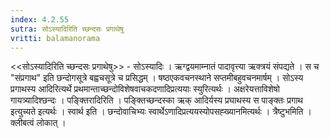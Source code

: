 ```yaml
---
index: 4.2.55
sutra: सोऽस्यादिरिति च्छन्दसः प्रगाथेषु
vritti: balamanorama
---
```


<<सोऽस्यादिरिति च्छन्दसः प्रगाथेषु>> - सोऽस्यादिः । ऋग्द्वयमाम्नातं पादावृत्त्या ऋक्त्रयं संपद्यते । स च "संप्रगाथ" इति छन्दोगसूत्रे बह्वचसूत्रे च प्रसिद्धम् । षष्ठएकवचनस्थाने सप्तमीबहुवचनमार्षम् । सोऽस्य प्रगाथस्य आदिरित्यर्थे प्रथमान्ताच्छन्दोविशेषवाचकदणादिप्रत्ययाः स्युरित्यर्थः । अक्षरेयत्ताविशेषो गायत्र्यादिश्छन्दः । पङ्क्तिरादिरिति । पङ्क्तिच्छन्दस्का ऋक् आदिर्यस्य प्रघाथस्य स पाङ्क्तः प्रगाथ इत्युच्यते इत्यर्थः । स्वार्थ इति । छन्दोवाचिभ्यः स्वार्थेऽणादिप्रत्ययस्योपसह्ख्यानमित्यर्थः । त्रैष्टुभमिति । क्लीबत्वं लोकात् । 